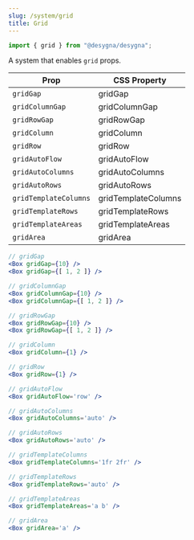 ```yaml
---
slug: /system/grid
title: Grid
---
```


```js
import { grid } from "@desygna/desygna";
```

A system that enables `grid` props.

| Prop                  | CSS Property        |
| --------------------- | ------------------- |
| `gridGap`             | gridGap             |
| `gridColumnGap`       | gridColumnGap       |
| `gridRowGap`          | gridRowGap          |
| `gridColumn`          | gridColumn          |
| `gridRow`             | gridRow             |
| `gridAutoFlow`        | gridAutoFlow        |
| `gridAutoColumns`     | gridAutoColumns     |
| `gridAutoRows`        | gridAutoRows        |
| `gridTemplateColumns` | gridTemplateColumns |
| `gridTemplateRows`    | gridTemplateRows    |
| `gridTemplateAreas`   | gridTemplateAreas   |
| `gridArea`            | gridArea            |

```jsx
// gridGap
<Box gridGap={10} />
<Box gridGap={[ 1, 2 ]} />

// gridColumnGap
<Box gridColumnGap={10} />
<Box gridColumnGap={[ 1, 2 ]} />

// gridRowGap
<Box gridRowGap={10} />
<Box gridRowGap={[ 1, 2 ]} />

// gridColumn
<Box gridColumn={1} />

// gridRow
<Box gridRow={1} />

// gridAutoFlow
<Box gridAutoFlow='row' />

// gridAutoColumns
<Box gridAutoColumns='auto' />

// gridAutoRows
<Box gridAutoRows='auto' />

// gridTemplateColumns
<Box gridTemplateColumns='1fr 2fr' />

// gridTemplateRows
<Box gridTemplateRows='auto' />

// gridTemplateAreas
<Box gridTemplateAreas='a b' />

// gridArea
<Box gridArea='a' />
```
